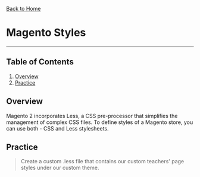 [Back to Home](/magento2-frontend)

# Magento Styles
----

## Table of Contents
1. [Overview](#overview)
1. [Practice](#practice)


## Overview

Magento 2 incorporates Less, a CSS pre-processor that simplifies the management of complex CSS files. To define styles of a Magento store, you can use both - CSS and Less stylesheets.

## Practice

> Create a custom .less file that contains our custom teachers' page styles under our custom theme.

